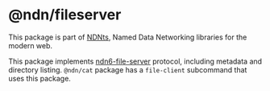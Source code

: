 # @ndn/fileserver

This package is part of [NDNts](https://yoursunny.com/p/NDNts/), Named Data Networking libraries for the modern web.

This package implements [ndn6-file-server](https://github.com/yoursunny/ndn6-tools/blob/main/file-server.md) protocol, including metadata and directory listing.
`@ndn/cat` package has a `file-client` subcommand that uses this package.
